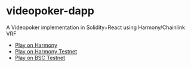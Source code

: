 videopoker-dapp
===============

A Videopoker implementation in Solidity+React using Harmony/Chainlink VRF

- [Play on Harmony](https://videopoker.krpt.cc/#play/harmony)
- [Play on Harmony Testnet](https://videopoker.krpt.cc/#play/harmony-testnet)
- [Play on BSC Testnet](https://videopoker.krpt.cc/#play/bsc-testnet)
